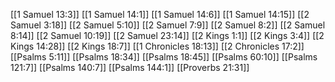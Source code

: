 [[1 Samuel 13:3]]
[[1 Samuel 14:1]]
[[1 Samuel 14:6]]
[[1 Samuel 14:15]]
[[2 Samuel 3:18]]
[[2 Samuel 5:10]]
[[2 Samuel 7:9]]
[[2 Samuel 8:2]]
[[2 Samuel 8:14]]
[[2 Samuel 10:19]]
[[2 Samuel 23:14]]
[[2 Kings 1:1]]
[[2 Kings 3:4]]
[[2 Kings 14:28]]
[[2 Kings 18:7]]
[[1 Chronicles 18:13]]
[[2 Chronicles 17:2]]
[[Psalms 5:11]]
[[Psalms 18:34]]
[[Psalms 18:45]]
[[Psalms 60:10]]
[[Psalms 121:7]]
[[Psalms 140:7]]
[[Psalms 144:1]]
[[Proverbs 21:31]]
